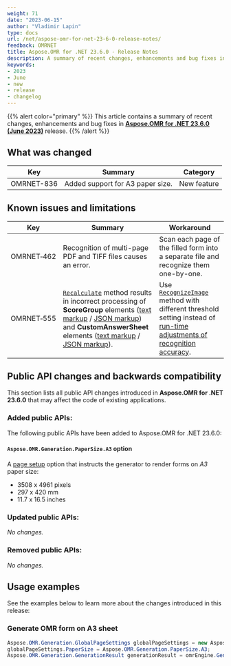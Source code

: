 ```yaml
---
weight: 71
date: "2023-06-15"
author: "Vladimir Lapin"
type: docs
url: /net/aspose-omr-for-net-23-6-0-release-notes/
feedback: OMRNET
title: Aspose.OMR for .NET 23.6.0 - Release Notes
description: A summary of recent changes, enhancements and bug fixes in Aspose.OMR for .NET 23.6.0 (June 2023) release.
keywords:
- 2023
- June
- new
- release
- changelog
---
```


{{% alert color="primary" %}} 
This article contains a summary of recent changes, enhancements and bug fixes in [**Aspose.OMR for .NET 23.6.0 (June 2023)**](https://www.nuget.org/packages/Aspose.OMR/23.6.0) release.
{{% /alert %}} 

## What was changed

Key | Summary | Category
--- | ------- | --------
OMRNET-836 | Added support for A3 paper size. | New feature

## Known issues and limitations

Key | Summary | Workaround
--- | ------- | ----------
OMRNET&#8209;462 | Recognition of multi-page PDF and TIFF files causes an error. | Scan each page of the filled form into a separate file and recognize them one-by-one.
OMRNET&#8209;555 | [`Recalculate`](https://reference.aspose.com/omr/net/aspose.omr.api/templateprocessor/recalculate/) method results in incorrect processing of **ScoreGroup** elements ([text markup](/omr/txt-markup/score_group/) / [JSON markup](/omr/json-markup/scoregroup/)) and **CustomAnswerSheet** elements ([text markup](/omr/txt-markup/custom_answer_sheet/) / [JSON markup](/omr/json-markup/customanswersheet/)). | Use [`RecognizeImage`](https://reference.aspose.com/omr/net/aspose.omr.api/templateprocessor/recognizeimage/) method with different threshold setting instead of [run-time adjustments of recognition accuracy](/omr/net/recognition/accuracy-threshold/#adjusting-recognition-accuracy-at-run-time).

## Public API changes and backwards compatibility

This section lists all public API changes introduced in **Aspose.OMR for .NET 23.6.0** that may affect the code of existing applications.

### Added public APIs:

The following public APIs have been added to Aspose.OMR for .NET 23.6.0:

#### `Aspose.OMR.Generation.PaperSize.A3` option

A [page setup](/omr/net/generate-template/page-setup/) option that instructs the generator to render forms on _A3_ paper size:

- 3508 x 4961 pixels
- 297 x 420 mm
- 11.7 x 16.5 inches

### Updated public APIs:

_No changes._

### Removed public APIs:

_No changes._

## Usage examples

See the examples below to learn more about the changes introduced in this release:

### Generate OMR form on A3 sheet

```csharp
Aspose.OMR.Generation.GlobalPageSettings globalPageSettings = new Aspose.OMR.Generation.GlobalPageSettings();
globalPageSettings.PaperSize = Aspose.OMR.Generation.PaperSize.A3;
Aspose.OMR.Generation.GenerationResult generationResult = omrEngine.GenerateTemplate("source.txt", globalPageSettings);
```

